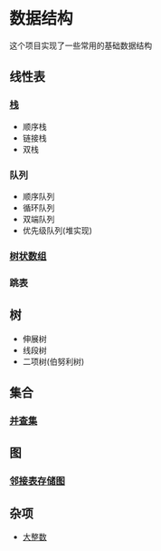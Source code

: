 # 数据结构
这个项目实现了一些常用的基础数据结构
## 线性表
### [栈](https://github.com/shinshiner/data-structure/tree/master/Stack)
* 顺序栈
* 链接栈
* 双栈
### 队列
* 顺序队列
* 循环队列
* 双端队列
* 优先级队列(堆实现)
### [树状数组](https://github.com/shinshiner/data-structure/tree/master/Binary-Indexed-Tree)
### 跳表
## 树
* 伸展树
* 线段树
* 二项树(伯努利树)
## 集合
### [并查集](https://github.com/shinshiner/data-structure/tree/master/Disjoint-Set)
## 图
### [邻接表存储图](https://github.com/shinshiner/data-structure/tree/master/Graph)
## 杂项
* [大整数](https://github.com/shinshiner/data-structure/blob/master/bigInt.hpp)

